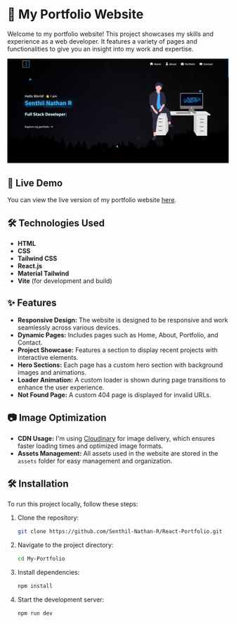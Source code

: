 # 🌟 My Portfolio Website

Welcome to my portfolio website! This project showcases my skills and experience as a web developer. It features a variety of pages and functionalities to give you an insight into my work and expertise.

<div align="center">
  <img alt="Demo" src="./src/assets/Portfolio.png" />
</div>

## 🚀 Live Demo

You can view the live version of my portfolio website [here](https://delightful-gnome-3e1e0e.netlify.app/).

## 🛠️ Technologies Used

- **HTML**
- **CSS**
- **Tailwind CSS**
- **React.js**
- **Material Tailwind**
- **Vite** (for development and build)

## ✨ Features

- **Responsive Design:** The website is designed to be responsive and work seamlessly across various devices.
- **Dynamic Pages:** Includes pages such as Home, About, Portfolio, and Contact.
- **Project Showcase:** Features a section to display recent projects with interactive elements.
- **Hero Sections:** Each page has a custom hero section with background images and animations.
- **Loader Animation:** A custom loader is shown during page transitions to enhance the user experience.
- **Not Found Page:** A custom 404 page is displayed for invalid URLs.

## 📷 Image Optimization

- **CDN Usage:** I'm using [Cloudinary](https://cloudinary.com/) for image delivery, which ensures faster loading times and optimized image formats.
- **Assets Management:** All assets used in the website are stored in the `assets` folder for easy management and organization.

## 🛠️ Installation

To run this project locally, follow these steps:

1. Clone the repository:

   ```bash
   git clone https://github.com/Senthil-Nathan-R/React-Portfolio.git

2. Navigate to the project directory:
   
   ```bash
   cd My-Portfolio

3. Install dependencies:

   ```bash
   npm install

4. Start the development server:

   ```bash
   npm run dev
